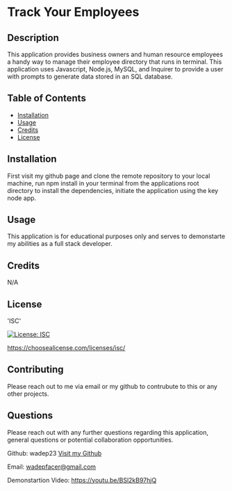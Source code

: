 # Track Your Employees
        
## Description
        
This application provides business owners and human resource employees a handy way to manage their employee directory that runs in terminal. This application uses Javascript, Node.js, MySQL, and Inquirer to provide a user with prompts to generate data stored in an SQL database.
        
## Table of Contents
        
* [Installation](#installation)
* [Usage](#usage)
* [Credits](#credits)
* [License](#license)
        
## Installation
        
First visit my github page and clone the remote repository to your local machine, run npm install in your terminal from the applications root directory to install the dependencies, initiate the application using the key node app.
        
## Usage
        
This application is for educational purposes only and serves to demonstarte my abilities as a full stack developer.
        
## Credits
        
N/A
                        
## License

'ISC'

[![License: ISC](https://img.shields.io/badge/License-ISC-blue.svg)](https://opensource.org/licenses/ISC)

https://choosealicense.com/licenses/isc/
        
## Contributing

Please reach out to me via email or my github to contrubute to this or any other projects.

## Questions

Please reach out with any further questions regarding this application, general questions or potential collaboration opportunities.

Github: wadep23
[Visit my Github](https://www.github.com/wadep23)

Email: wadepfacer@gmail.com

Demonstartion Video: https://youtu.be/BSl2kB97hjQ
